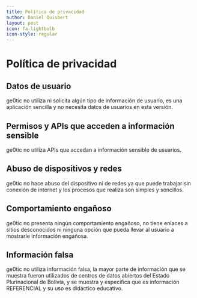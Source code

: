 ```yaml
---
title: Política de privacidad
author: Daniel Quisbert
layout: post
icon: fa-lightbulb
icon-style: regular
---
```


# Política de privacidad

## Datos de usuario
ge0tic no utiliza ni solicita algún tipo de información de usuario, es una aplicación sencilla y no necesita datos de usuarios en esta versión.

## Permisos y APIs que acceden a información sensible
ge0tic no utiliza APIs que accedan a información sensible de usuarios.

## Abuso de dispositivos y redes
ge0tic no hace abuso del dispositivo ni de redes ya que puede trabajar sin conexión de internet y los procesos que realiza son simples y sencillos.

## Comportamiento engañoso
ge0tic no presenta ningún comportamiento engañoso, no tiene enlaces a sitios desconocidos ni ninguna opción que pueda llevar al usuario a mostrarle información engañosa.

## Información falsa
ge0tic no utiliza información falsa, la mayor parte de información que se muestra fueron utilizados de centros de datos abiertos del Estado Plurinacional de Bolivia, y se muestra y especifica que es información REFERENCIAL y su uso es didáctico educativo.


